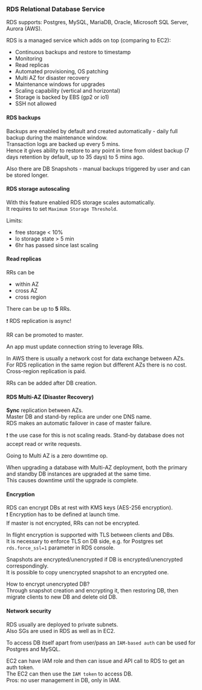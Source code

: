 ### RDS Relational Database Service
RDS supports: Postgres, MySQL, MariaDB, Oracle, Microsoft SQL Server, Aurora (AWS).

RDS is a managed service which adds on top (comparing to EC2):
* Continuous backups and restore to timestamp
* Monitoring
* Read replicas
* Automated provisioning, OS patching
* Multi AZ for disaster recovery
* Maintenance windows for upgrades
* Scaling capability (vertical and horizontal)
* Storage is backed by EBS (gp2 or io1)
* SSH not allowed


#### RDS backups
Backups are enabled by default and created automatically - daily full backup during the maintenance window.\
Transaction logs are backed up every 5 mins.\
Hence it gives ability to restore to any point in time from oldest backup (7 days retention by default, up to 35 days) to 5 mins ago.

Also there are DB Snapshots - manual backups triggered by user and can be stored longer.

#### RDS storage autoscaling
With this feature enabled RDS storage scales automatically.\
It requires to set `Maximum Storage Threshold`.

Limits:
* free storage < 10%
* lo storage state > 5 min
* 6hr has passed since last scaling

#### Read replicas
RRs can be
* within AZ
* cross AZ
* cross region

There can be up to **5** RRs.

:exclamation: RDS replication is async!

RR can be promoted to master.

An app must update connection string to leverage RRs.

In AWS there is usually a network cost for data exchange between AZs.\
For RDS replication in the same region but different AZs there is no cost.\
Cross-region replication is paid.

RRs can be added after DB creation.

#### RDS Multi-AZ (Disaster Recovery)
**Sync** replication between AZs.\
Master DB and stand-by replica are under one DNS name.\
RDS makes an automatic failover in case of master failure.

:exclamation: the use case for this is not scaling reads.
Stand-by database does not accept read or write requests.

Going to Multi AZ is a zero downtime op.

When upgrading a database with Multi-AZ deployment, both the primary and standby DB instances are upgraded at the same time.\
This causes downtime until the upgrade is complete.

#### Encryption
RDS can encrypt DBs at rest with KMS keys (AES-256 encryption).\
:exclamation: Encryption has to be defined at launch time.\
If master is not encrypted, RRs can not be encrypted.

In flight encryption is supported with TLS between clients and DBs.\
It is necessary to enforce TLS on DB side, e.g. for Postgres set `rds.force_ssl=1` parameter in RDS console.

Snapshots are encrypted/unencrypted if DB is encrypted/unencrypted correspondingly.\
It is possible to copy unencrypted snapshot to an encrypted one.

How to encrypt unencrypted DB?\
Through snapshot creation and encrypting it, then restoring DB, then migrate clients to new DB and delete old DB.

#### Network security
RDS usually are deployed to private subnets.\
Also SGs are used in RDS as well as in EC2.

To access DB itself apart from user/pass an `IAM-based auth` can be used for Postgres and MySQL.

EC2 can have IAM role and then can issue and API call to RDS to get an auth token.\
The EC2 can then use the `IAM token` to access DB.\
Pros: no user management in DB, only in IAM.
